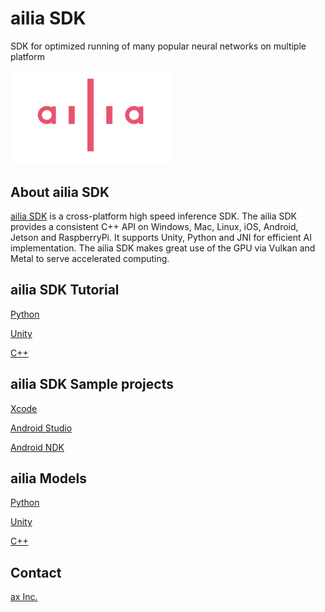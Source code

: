 # ailia SDK

SDK for optimized running of many popular neural networks on multiple platform

<img src="ailia_logo.png" width=256px>

## About ailia SDK

[ailia SDK](https://ailia.jp/en/) is a cross-platform high speed inference SDK. The ailia SDK provides a consistent C++ API on Windows, Mac, Linux, iOS, Android, Jetson and RaspberryPi. It supports Unity, Python and JNI for efficient AI implementation. The ailia SDK makes great use of the GPU via Vulkan and Metal to serve accelerated computing.

<!--
## ailia SDK API

[C++ (JP)](https://axinc-ai.github.io/ailia-sdk/api/cpp/jp/)
-->

## ailia SDK Tutorial

[Python](https://medium.com/axinc-ai/ailia-sdk-tutorial-python-ea29ae990cf6)

[Unity](https://medium.com/axinc-ai/ailia-sdk-tutorial-unity-54f2a8155b8f)

[C++](https://medium.com/axinc-ai/ailia-sdk-tutorial-c-75e59bbefffe)

## ailia SDK Sample projects

[Xcode](https://github.com/axinc-ai/ailia-xcode)

[Android Studio](https://github.com/axinc-ai/ailia-android-studio)

[Android NDK](https://github.com/axinc-ai/ailia-android-ndk)

## ailia Models

[Python](https://github.com/axinc-ai/ailia-models)

[Unity](https://github.com/axinc-ai/ailia-models-unity)

[C++](https://github.com/axinc-ai/ailia-models-cpp)

## Contact

[ax Inc.](https://axinc.jp/en/)

